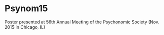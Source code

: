 # Psynom15
Poster presented at 56th Annual Meeting of the Psychonomic Society (Nov. 2015 in Chicago, IL)
